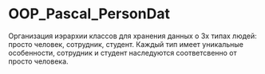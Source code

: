 # OOP_Pascal_PersonDat
Организация иэрархии классов для хранения данных о 3х типах людей: просто человек, сотрудник, студент. Каждый тип имеет уникальные особенности, сотрудник и студент наследуются соответсвенно от просто человека.
